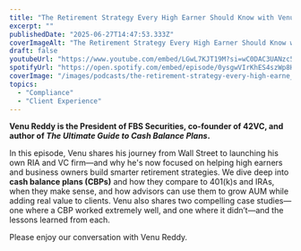 ```yaml
---
title: "The Retirement Strategy Every High Earner Should Know with Venu Reddy"
excerpt: ""
publishedDate: "2025-06-27T14:47:53.333Z"
coverImageAlt: "The Retirement Strategy Every High Earner Should Know with Venu Reddy"
draft: false
youtubeUrl: "https://www.youtube.com/embed/LGwL7KJT19M?si=wC0DAC3UANzc5uUA"
spotifyUrl: "https://open.spotify.com/embed/episode/0ysgwVIrKhES4szWp8HDGI"
coverImage: "/images/podcasts/the-retirement-strategy-every-high-earne__682f5ea0b3ae01df86b26999_Copy_20of_20TIP_20-_20Dav.png"
topics:
  - "Compliance"
  - "Client Experience"
---
```

<p id=""><strong id="">Venu Reddy is the President of FBS Securities, co-founder of 42VC, and author of <em id="">The Ultimate Guide to Cash Balance Plans</em>.</strong></p><p id="">In this episode, Venu shares his journey from Wall Street to launching his own RIA and VC firm—and why he's now focused on helping high earners and business owners build smarter retirement strategies. We dive deep into <strong id="">cash balance plans (CBPs)</strong> and how they compare to 401(k)s and IRAs, when they make sense, and how advisors can use them to grow AUM while adding real value to clients. Venu also shares two compelling case studies—one where a CBP worked extremely well, and one where it didn’t—and the lessons learned from each.</p><p id="">Please enjoy our conversation with Venu Reddy.</p>
